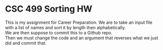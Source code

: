 # CSC 499 Sorting HW
This is my assignment for Career Preparation. We are to take an input file with a list of names and sort it by length then alphabetically. 
<br />
We are then suppose to commit this to a Github repo.
<br />
Then we must change the code and an argument that reverses what we just did and commit that. 
